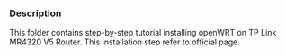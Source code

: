 ### Description
This folder contains step-by-step tutorial installing openWRT on TP Link MR4320 V5 Router. This installation step refer to official page.